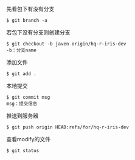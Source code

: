 先看包下有没有分支
```
$ git branch -a
```
若包下没有分支则创建分支
```
$ git checkout -b javen origin/hq-r-iris-dev
-b：分支name
```
添加文件
```
$ git add .
```
本地提交
```
$ git commit msg
msg：提交信息
```
推送到服务器
```
$ git push origin HEAD:refs/for/hq-r-iris-dev
```

查看modify的文件
```
$ git status
```
